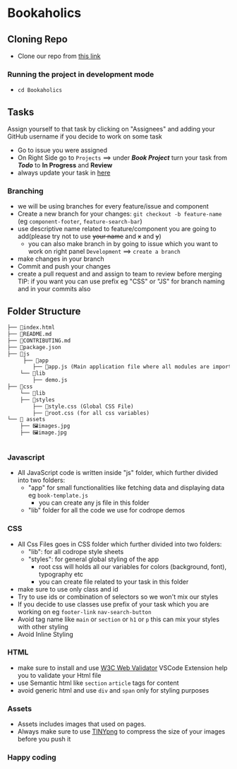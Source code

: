 # Bookaholics

## Cloning Repo

- Clone our repo from [this link](https://github.com/In-tech-gration-Cohort-0x02/Bookaholics.git)

### Running the project in development mode  

- `cd Bookaholics`

## Tasks

Assign yourself to that task by clicking on "Assignees" and adding your GitHub username if you decide to work on some task
- Go to issue you were assigned
- On Right Side go to `Projects` ==> under ***Book Project*** turn your task from ***Todo*** to **In Progress** and **Review**
- always update your task in [here](https://github.com/orgs/In-tech-gration-Cohort-0x02/projects/2)  

### Branching  

- we will be using branches for every feature/issue and component  
- Create a new branch for your changes: `git checkout -b feature-name` (eg `component-footer`, `feature-search-bar`)
- use descriptive name related to feature/component you are going to add(please try not to use ~~your name~~ and ~~x~~ and ~~y~~)
  - you can also make branch in by going to issue which you want to work on right panel `Development` ==> `create a branch`
- make changes in your branch
- Commit and push your changes
- create a pull request and and assign to team to review before merging  
TIP: if you want you can use prefix eg "CSS" or "JS" for branch naming and in your commits also

## Folder Structure

  ```md
  ├── 📄index.html 
  ├── 📰README.md
  ├── 📰CONTRIBUTING.md
  ├── 📰package.json
  ├── 📂js
       ├── 📂app
          ├── 📄app.js (Main application file where all modules are imported)
      └── 📂lib
          ├── demo.js
  ├── 📂css
      └── 📂lib
      ├── 📂styles 
          ├── 📄style.css (Global CSS File)
          ├── 📄root.css (for all css variables)
  └── 📂 assets
      ├── 🖼️images.jpg
      ├── 🖼️image.jpg
      
  ```

### Javascript

- All JavaScript code is written inside "js" folder, which further divided into two folders:
  - "app" for small functionalities like fetching data and displaying data eg `book-template.js`
    - you can create any js file in this folder
  - "lib" folder for all the code we use for codrope demos

### CSS

- All Css Files goes in CSS folder which further divided into two folders:
  - "lib": for all codrope style sheets
  - "styles": for general global styling of the app
    - root css will holds all our variables for colors (background, font), typography etc
    - you can create file related to your task in this folder
- make sure to use only class and id
- Try to use ids or combination of selectors so we won't mix our styles
- If you decide to use classes use prefix of your task which you are working on eg  `footer-link` `nav-search-button`
- Avoid tag name like `main` or `section` or `h1` or `p` this can mix your styles with other styling
- Avoid Inline Styling

### HTML

- make sure to install and use [W3C Web Validator](https://marketplace.visualstudio.com/items?itemName=CelianRiboulet.webvalidator) VSCode Extension help you to validate your Html file
- use Semantic html like  `section` `article` tags for content
- avoid generic html and use `div` and `span` only for styling purposes

### Assets

- Assets includes images that used on pages.
- Always make sure to use [TINYpng](https://tinypng.com/) to compress the size of your images before you push it

### Happy coding
